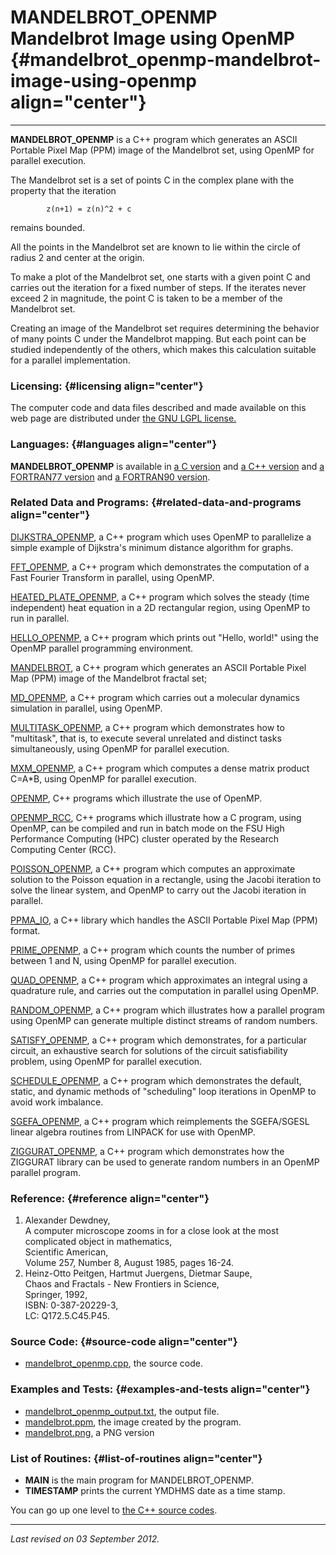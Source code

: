 MANDELBROT\_OPENMP\
Mandelbrot Image using OpenMP {#mandelbrot_openmp-mandelbrot-image-using-openmp align="center"}
=============================

------------------------------------------------------------------------

**MANDELBROT\_OPENMP** is a C++ program which generates an ASCII
Portable Pixel Map (PPM) image of the Mandelbrot set, using OpenMP for
parallel execution.

The Mandelbrot set is a set of points C in the complex plane with the
property that the iteration

            z(n+1) = z(n)^2 + c
          

remains bounded.

All the points in the Mandelbrot set are known to lie within the circle
of radius 2 and center at the origin.

To make a plot of the Mandelbrot set, one starts with a given point C
and carries out the iteration for a fixed number of steps. If the
iterates never exceed 2 in magnitude, the point C is taken to be a
member of the Mandelbrot set.

Creating an image of the Mandelbrot set requires determining the
behavior of many points C under the Mandelbrot mapping. But each point
can be studied independently of the others, which makes this calculation
suitable for a parallel implementation.

### Licensing: {#licensing align="center"}

The computer code and data files described and made available on this
web page are distributed under [the GNU LGPL
license.](../../txt/gnu_lgpl.txt)

### Languages: {#languages align="center"}

**MANDELBROT\_OPENMP** is available in [a C
version](../../c_src/mandelbrot_openmp/mandelbrot_openmp.md) and [a
C++ version](../../master/mandelbrot_openmp/mandelbrot_openmp.md) and
[a FORTRAN77
version](../../f77_src/mandelbrot_openmp/mandelbrot_openmp.md) and [a
FORTRAN90
version](../../f_src/mandelbrot_openmp/mandelbrot_openmp.md).

### Related Data and Programs: {#related-data-and-programs align="center"}

[DIJKSTRA\_OPENMP](../../master/dijkstra_openmp/dijkstra_openmp.md),
a C++ program which uses OpenMP to parallelize a simple example of
Dijkstra's minimum distance algorithm for graphs.

[FFT\_OPENMP](../../master/fft_openmp/fft_openmp.md), a C++ program
which demonstrates the computation of a Fast Fourier Transform in
parallel, using OpenMP.

[HEATED\_PLATE\_OPENMP](../../master/heated_plate_openmp/heated_plate_openmp.md),
a C++ program which solves the steady (time independent) heat equation
in a 2D rectangular region, using OpenMP to run in parallel.

[HELLO\_OPENMP](../../master/hello_openmp/hello_openmp.md), a C++
program which prints out "Hello, world!" using the OpenMP parallel
programming environment.

[MANDELBROT](../../master/mandelbrot/mandelbrot.md), a C++ program
which generates an ASCII Portable Pixel Map (PPM) image of the
Mandelbrot fractal set;

[MD\_OPENMP](../../master/md_openmp/md_openmp.md), a C++ program
which carries out a molecular dynamics simulation in parallel, using
OpenMP.

[MULTITASK\_OPENMP](../../master/multitask_openmp/multitask_openmp.md),
a C++ program which demonstrates how to "multitask", that is, to execute
several unrelated and distinct tasks simultaneously, using OpenMP for
parallel execution.

[MXM\_OPENMP](../../master/mxm_openmp/mxm_openmp.md), a C++ program
which computes a dense matrix product C=A\*B, using OpenMP for parallel
execution.

[OPENMP](../../master/openmp/openmp.md), C++ programs which
illustrate the use of OpenMP.

[OPENMP\_RCC](../../master/openmp_rcc/openmp_rcc.md), C++ programs
which illustrate how a C program, using OpenMP, can be compiled and run
in batch mode on the FSU High Performance Computing (HPC) cluster
operated by the Research Computing Center (RCC).

[POISSON\_OPENMP](../../master/poisson_openmp/poisson_openmp.md), a
C++ program which computes an approximate solution to the Poisson
equation in a rectangle, using the Jacobi iteration to solve the linear
system, and OpenMP to carry out the Jacobi iteration in parallel.

[PPMA\_IO](../../master/ppma_io/ppma_io.md), a C++ library which
handles the ASCII Portable Pixel Map (PPM) format.

[PRIME\_OPENMP](../../master/prime_openmp/prime_openmp.md), a C++
program which counts the number of primes between 1 and N, using OpenMP
for parallel execution.

[QUAD\_OPENMP](../../master/quad_openmp/quad_openmp.md), a C++
program which approximates an integral using a quadrature rule, and
carries out the computation in parallel using OpenMP.

[RANDOM\_OPENMP](../../master/random_openmp/random_openmp.md), a C++
program which illustrates how a parallel program using OpenMP can
generate multiple distinct streams of random numbers.

[SATISFY\_OPENMP](../../master/satisfy_openmp/satisfy_openmp.md), a
C++ program which demonstrates, for a particular circuit, an exhaustive
search for solutions of the circuit satisfiability problem, using OpenMP
for parallel execution.

[SCHEDULE\_OPENMP](../../master/schedule_openmp/schedule_openmp.md),
a C++ program which demonstrates the default, static, and dynamic
methods of "scheduling" loop iterations in OpenMP to avoid work
imbalance.

[SGEFA\_OPENMP](../../master/sgefa_openmp/sgefa_openmp.md), a C++
program which reimplements the SGEFA/SGESL linear algebra routines from
LINPACK for use with OpenMP.

[ZIGGURAT\_OPENMP](../../master/ziggurat_openmp/ziggurat_openmp.md),
a C++ program which demonstrates how the ZIGGURAT library can be used to
generate random numbers in an OpenMP parallel program.

### Reference: {#reference align="center"}

1.  Alexander Dewdney,\
    A computer microscope zooms in for a close look at the most
    complicated object in mathematics,\
    Scientific American,\
    Volume 257, Number 8, August 1985, pages 16-24.
2.  Heinz-Otto Peitgen, Hartmut Juergens, Dietmar Saupe,\
    Chaos and Fractals - New Frontiers in Science,\
    Springer, 1992,\
    ISBN: 0-387-20229-3,\
    LC: Q172.5.C45.P45.

### Source Code: {#source-code align="center"}

-   [mandelbrot\_openmp.cpp](mandelbrot_openmp.cpp), the source code.

### Examples and Tests: {#examples-and-tests align="center"}

-   [mandelbrot\_openmp\_output.txt](mandelbrot_openmp_output.txt), the
    output file.
-   [mandelbrot.ppm](mandelbrot.ppm), the image created by the program.
-   [mandelbrot.png](mandelbrot.png), a PNG version

### List of Routines: {#list-of-routines align="center"}

-   **MAIN** is the main program for MANDELBROT\_OPENMP.
-   **TIMESTAMP** prints the current YMDHMS date as a time stamp.

You can go up one level to [the C++ source codes](../cpp_src.md).

------------------------------------------------------------------------

*Last revised on 03 September 2012.*
